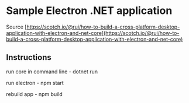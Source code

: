 # Sample Electron .NET application

Source [https://scotch.io/@rui/how-to-build-a-cross-platform-desktop-application-with-electron-and-net-core](https://scotch.io/@rui/how-to-build-a-cross-platform-desktop-application-with-electron-and-net-core)

## Instructions

run core in command line - dotnet run

run electron - npm start

rebuild app - npm build
